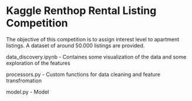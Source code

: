 # Kaggle Renthop Rental Listing Competition

The objective of this competition is to assign interest level to apartment listings. A dataset of around 50.000 listings are provided.

data_discovery.ipynb - Containes some visualization of the data and some exploration of the features

processors.py - Custom functions for data cleaning and feature transfromation

model.py - Model




